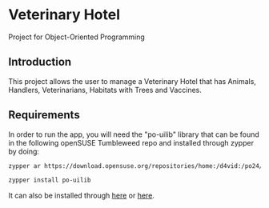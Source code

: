 # Veterinary Hotel
Project for Object-Oriented Programming

## Introduction
This project allows the user to manage a Veterinary Hotel that has Animals, Handlers, Veterinarians, Habitats with Trees and Vaccines.

## Requirements
In order to run the app, you will need the "po-uilib" library that can be found in the following openSUSE Tumbleweed repo and installed through zypper by doing:
```bash
zypper ar https://download.opensuse.org/repositories/home:/d4vid:/po24/openSUSE_Tumbleweed/ PO24

zypper install po-uilib
```

It can also be installed through [here](https://download.opensuse.org/repositories/home:/d4vid:/po24/openSUSE_Tumbleweed/) or [here](https://download.opensuse.org/repositories/home:/d4vid:/po24/openSUSE_Tumbleweed/).



